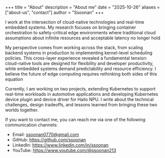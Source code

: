 +++
title = "About"
description = "About me"
date = "2025-10-26"
aliases = ["about-us", "contact"]
author = "Ssoonan"
+++

I work at the intersection of cloud-native technologies and real-time embedded systems. My research focuses on bringing container orchestration to safety-critical edge environments where traditional cloud assumptions about infinite resources and acceptable latency no longer hold

My perspective comes from working across the stack, from scaling backend systems in production to implementing kernel-level scheduling policies. This cross-layer experience revealed a fundamental tension: cloud-native tools are designed for flexibility and developer productivity, while embedded systems demand predictability and resource efficiency. I believe the future of edge computing requires rethinking both sides of this equation

Currently, I am working on two projects, extending Kubernetes to support real-time workloads in automotive applications and developing Kubernetes device plugin and device driver for Hailo NPU. I write about the technical challenges, design tradeoffs, and lessons learned from bringing these two worlds together.

If you want to contact me, you can reach me via one of the following communication channels:

- Email: ssoonan0770@gmail.com
- GitHub: https://github.com/ssoonan
- LinkedIn: https://www.linkedin.com/in/ssoonan
- YouTube: https://www.youtube.com/@ssoonan213